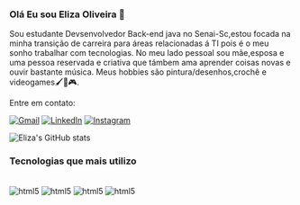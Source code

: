 ### Olá Eu sou Eliza Oliveira 👋
Sou estudante Devsenvolvedor Back-end java no Senai-Sc,estou focada na minha transição de carreira para áreas relacionadas á TI pois é o meu sonho trabalhar com tecnologias.
No meu lado pessoal sou mãe,esposa e uma pessoa reservada  e criativa que támbem ama aprender coisas novas e ouvir bastante música. 
Meus hobbies são pintura/desenhos,crochê e videogames🖌️🧶🎮.

Entre em contato:

[![Gmail](https://img.shields.io/badge/Gmail-333333?style=for-the-badge&logo=gmail&logoColor=red)](mailto:oliveiraeliza2024@gmail.com)
[![LinkedIn](https://img.shields.io/badge/LinkedIn-0077B5?style=for-the-badge&logo=linkedin&logoColor=white)](https://www.linkedin.com/in/eliza-de-oliveira-714360226//)
[![Instagram](https://img.shields.io/badge/-Instagram-%23E4405F?style=for-the-badge&logo=instagram&logoColor=white)](https://www.instagram.com/oliveiraeliza333?igsh=YjFvamkwcDA3Mmlt)


![Eliza's GitHub stats](https://github-readme-stats.vercel.app/api?username=elizaoliveira23&show_icons=true&theme=radical)

### Tecnologias que mais utilizo

<div style="display: inline_block"><br/>
<img align="center" alt="html5" src="https://img.shields.io/badge/HTML5-E34F26?style=for-the-badge&logo=html5&logoColor=white"/>
<img align="center" alt="html5" src="https://img.shields.io/badge/java-%23ED8B00.svg?style=for-the-badge&logo=openjdk&logoColor=white"/>
<img align="center" alt="html5" src="https://img.shields.io/badge/MySQL-00000F?style=for-the-badge&logo=mysql&logoColor=white"/>
<img align="center" alt="html5" src="https://img.shields.io/badge/Vscode-007ACC?style=for-the-badge&logo=visual-studio-code&logoColor=white"/>
</div><br/>

